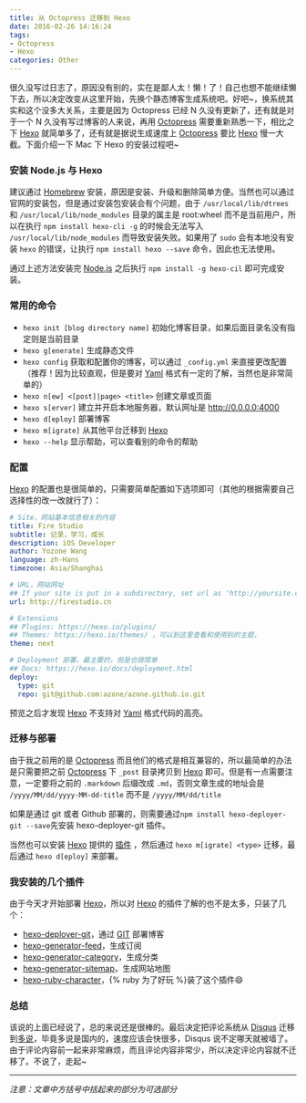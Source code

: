 ```yaml
---
title: 从 Octopress 迁移到 Hexo
date: 2016-02-26 14:16:24
tags:
- Octopress
- Hexo
categories: Other
---
```


很久没写过日志了，原因没有别的，实在是鄙人太！懒！了！自己也想不能继续懒下去，所以决定改变从这里开始，先换个静态博客生成系统吧。好吧~，换系统其实和这个没多大关系，主要是因为 Octopress 已经 N 久没有更新了，还有就是对于一个 N 久没有写过博客的人来说，再用 [Octopress] 需要重新熟悉一下，相比之下 [Hexo] 就简单多了，还有就是据说生成速度上 [Octopress] 要比 [Hexo] 慢一大截。下面介绍一下 Mac 下 Hexo 的安装过程吧~

<!-- more -->

### 安装 Node.js 与 Hexo

建议通过 [Homebrew](http://brew.sh) 安装，原因是安装、升级和删除简单方便。当然也可以通过官网的安装包，但是通过安装包安装会有个问题，由于 `/usr/local/lib/dtrees` 和 `/usr/local/lib/node_modules` 目录的属主是 root:wheel 而不是当前用户，所以在执行 `npm install hexo-cli -g` 的时候会无法写入 `/usr/local/lib/node_modules` 而导致安装失败。如果用了 `sudo` 会有本地没有安装 `hexo` 的错误，让执行 `npm install hexo --save` 命令，因此也无法使用。

通过上述方法安装完 [Node.js](https://nodejs.org) 之后执行 `npm install -g hexo-cil` 即可完成安装。

### 常用的命令

- `hexo init [blog directory name]` 初始化博客目录，如果后面目录名没有指定则是当前目录
- `hexo g[enerate]` 生成静态文件
- `hexo config` 获取和配置你的博客，可以通过 `_config.yml` 来直接更改配置（推荐！因为比较直观，但是要对 [Yaml] 格式有一定的了解，当然也是非常简单的）
- `hexo n[ew] <[post]|page> <title>` 创建文章或页面
- `hexo s[erver]` 建立并开启本地服务器，默认网址是 http://0.0.0.0:4000
- `hexo d[eploy]` 部署博客
- `hexo m[igrate]` 从其他平台迁移到 [Hexo]
- `hexo --help` 显示帮助，可以查看别的命令的帮助

### 配置

[Hexo][Hexo] 的配置也是很简单的，只需要简单配置如下选项即可（其他的根据需要自己选择性的改一改就行了）：

```yaml
# Site，网站基本信息相关的内容
title: Fire Studio
subtitle: 记录，学习，成长
description: iOS Developer
author: Yozone Wang
language: zh-Hans
timezone: Asia/Shanghai

# URL，网站网址
## If your site is put in a subdirectory, set url as 'http://yoursite.com/child' and root as '/child/'
url: http://firestudio.cn

# Extensions
## Plugins: https://hexo.io/plugins/
## Themes: https://hexo.io/themes/ ，可以到这里查看和使用别的主题，
theme: next

# Deployment 部署，最主要的，但是也很简单
## Docs: https://hexo.io/docs/deployment.html
deploy:
  type: git
  repo: git@github.com:azone/azone.github.io.git
```

预览之后才发现 [Hexo] 不支持对 [Yaml] 格式代码的高亮。

### 迁移与部署

由于我之前用的是 [Octopress] 而且他们的格式是相互兼容的，所以最简单的办法是只需要把之前 [Octopress] 下 `_post` 目录拷贝到 [Hexo] 即可。但是有一点需要注意，一定要将之前的 `.markdown` 后缀改成 `.md`，否则文章生成的地址会是 `/yyyy/MM/dd/yyyy-MM-dd-title` 而不是 `/yyyy/MM/dd/title`

如果是通过 git 或者 Github 部署的，则需要通过`npm install hexo-deployer-git --save`先安装 hexo-deployer-git 插件。

当然也可以安装 [Hexo] 提供的 [插件](http://hexo.io/plugins) ，然后通过 `hexo m[igrate] <type>` 迁移，最后通过 `hexo d[eploy]` 来部署。

### 我安装的几个插件

由于今天才开始部署 [Hexo]，所以对 [Hexo] 的插件了解的也不是太多，只装了几个：

- [hexo-deployer-git](https://github.com/hexojs/hexo-deployer-git)，通过 [GIT](http://git-scm.com) 部署博客
- [hexo-generator-feed](https://github.com/hexojs/hexo-generator-feed)，生成订阅
- [hexo-generator-category](https://github.com/hexojs/hexo-generator-category)，生成分类
- [hexo-generator-sitemap](https://github.com/hexojs/hexo-generator-sitemap)，生成网站地图
- [hexo-ruby-character](https://github.com/JamesPan/hexo-ruby-character)，{% ruby 为了好玩  %}装了这个插件😄

### 总结

该说的上面已经说了，总的来说还是很棒的。最后决定把评论系统从 [Disqus](https://disqus.com) 迁移到[多说](http://duoshuo.com)，毕竟多说是国内的，速度应该会快很多，Disqus 说不定哪天就被墙了。由于评论内容前一起来非常麻烦，而且评论内容非常少，所以决定评论内容就不迁移了。不说了，走起~

---

*注意：文章中方括号中括起来的部分为可选部分*

[Octopress]: http://octopress.org
[Hexo]: https://hexo.io
[Yaml]: http://yaml.org

